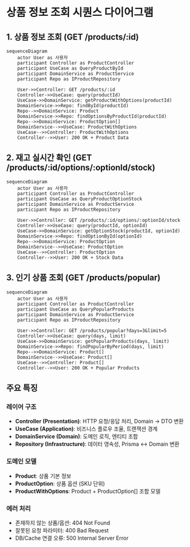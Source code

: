 # 상품 정보 조회 시퀀스 다이어그램

## 1. 상품 정보 조회 (GET /products/:id)

```mermaid
sequenceDiagram
    actor User as 사용자
    participant Controller as ProductController
    participant UseCase as QueryProductById
    participant DomainService as ProductService
    participant Repo as IProductRepository

    User->>Controller: GET /products/:id
    Controller->>UseCase: query(productId)
    UseCase->>DomainService: getProductWithOptions(productId)
    DomainService->>Repo: findById(productId)
    Repo-->>DomainService: Product
    DomainService->>Repo: findOptionsByProductId(productId)
    Repo-->>DomainService: ProductOption[]
    DomainService-->>UseCase: ProductWithOptions
    UseCase-->>Controller: ProductWithOptions
    Controller-->>User: 200 OK + Product Data
```

## 2. 재고 실시간 확인 (GET /products/:id/options/:optionId/stock)

```mermaid
sequenceDiagram
    actor User as 사용자
    participant Controller as ProductController
    participant UseCase as QueryProductOptionStock
    participant DomainService as ProductService
    participant Repo as IProductRepository

    User->>Controller: GET /products/:id/options/:optionId/stock
    Controller->>UseCase: query(productId, optionId)
    UseCase->>DomainService: getOptionStock(productId, optionId)
    DomainService->>Repo: findOptionById(optionId)
    Repo-->>DomainService: ProductOption
    DomainService-->>UseCase: ProductOption
    UseCase-->>Controller: ProductOption
    Controller-->>User: 200 OK + Stock Data
```

## 3. 인기 상품 조회 (GET /products/popular)

```mermaid
sequenceDiagram
    actor User as 사용자
    participant Controller as ProductController
    participant UseCase as QueryPopularProducts
    participant DomainService as ProductService
    participant Repo as IProductRepository

    User->>Controller: GET /products/popular?days=3&limit=5
    Controller->>UseCase: query(days, limit)
    UseCase->>DomainService: getPopularProducts(days, limit)
    DomainService->>Repo: findPopularByPeriod(days, limit)
    Repo-->>DomainService: Product[]
    DomainService-->>UseCase: Product[]
    UseCase-->>Controller: Product[]
    Controller-->>User: 200 OK + Popular Products
```

## 주요 특징

### 레이어 구조
- **Controller (Presentation)**: HTTP 요청/응답 처리, Domain → DTO 변환
- **UseCase (Application)**: 비즈니스 플로우 조율, 트랜잭션 경계
- **DomainService (Domain)**: 도메인 로직, 엔티티 조합
- **Repository (Infrastructure)**: 데이터 영속성, Prisma ↔ Domain 변환

### 도메인 모델
- **Product**: 상품 기본 정보
- **ProductOption**: 상품 옵션 (SKU 단위)
- **ProductWithOptions**: Product + ProductOption[] 조합 모델

### 에러 처리


- 존재하지 않는 상품/옵션: 404 Not Found
- 잘못된 요청 파라미터: 400 Bad Request
- DB/Cache 연결 오류: 500 Internal Server Error
